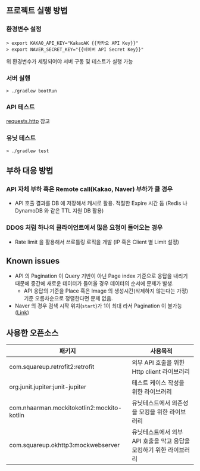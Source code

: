 
## 프로젝트 실행 방법

### 환경변수 설정

```shell script
> export KAKAO_API_KEY="KakaoAK {{카카오 API Key}}"
> export NAVER_SECRET_KEY="{{네이버 API Secret Key}}"
```

위 환경변수가 세팅되어야 서버 구동 및 테스트가 실행 가능

### 서버 실행

```shell script
> ./gradlew bootRun
```

### API 테스트

[requests.http](https://github.com/urunimi/ddd-spring-boot/blob/main/requests.http) 참고

### 유닛 테스트

```shell script
> ./gradlew test
```

## 부하 대응 방법

### API 자체 부하 혹은 Remote call(Kakao, Naver) 부하가 클 경우

- API 호출 결과를 DB 에 저장해서 캐시로 활용. 적절한 Expire 시간 둠 (Redis 나 DynamoDB 와 같은 TTL 지원 DB 활용)

### DDOS 처럼 하나의 클라이언트에서 많은 요청이 들어오는 경우

- Rate limit 을 활용해서 쓰로틀링 로직을 개발 (IP 혹은 Client 별 Limit 설정)

## Known issues

- API 의 Pagination 이 Query 기반이 아닌 Page index 기준으로 응답을 내리기 때문에 중간에 새로운 데이터가 들어올 경우 데이터의 순서에 문제가 발생.
    - API 응답의 기준을 Place 혹은 Image 의 생성시간(삭제하지 않는다는 가정) 기준 오름차순으로 정렬한다면 문제 없음.
- Naver 의 경우 검색 시작 위치(`start`)가 1이 최대 라서 Pagination 이 불가능 ([Link](https://developers.naver.com/docs/search/local/))

## 사용한 오픈소스

| 패키지 | 사용목적 |
|------|--------|
| com.squareup.retrofit2:retrofit | 외부 API 호출을 위한 Http client 라이브러리 |
| org.junit.jupiter:junit-jupiter | 테스트 케이스 작성을 위한 라이브러리 |
| com.nhaarman.mockitokotlin2:mockito-kotlin | 유닛테스트에서 의존성을 모킹을 위한 라이브러리 |
| com.squareup.okhttp3:mockwebserver | 유닛테스트에서 외부 API 호출을 막고 응답을 모킹하기 위한 라이브러리 |